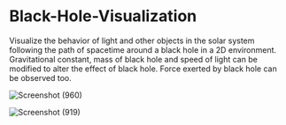 # Black-Hole-Visualization

Visualize the behavior of light and other objects in the solar system following the path of spacetime around a black hole in a 2D environment. Gravitational constant, mass of black hole and speed of light can be modified to alter the effect of black hole. Force exerted by black hole can be observed too.


![Screenshot (960)](https://user-images.githubusercontent.com/37753430/72989829-a6cbc080-3db4-11ea-9ca7-f453d32a6918.png)


![Screenshot (919)](https://user-images.githubusercontent.com/37753430/72989876-bf3bdb00-3db4-11ea-8412-309143ed2c0e.png)


